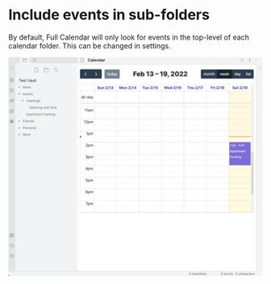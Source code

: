 # Include events in sub-folders

By default, Full Calendar will only look for events in the top-level of each calendar folder. This can be changed in settings.

![](../assets/recursive-search.gif)
